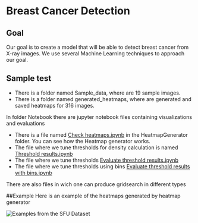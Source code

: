 # Breast Cancer Detection



## Goal
Our goal is to create a model that will be able to detect breast cancer from X-ray images. We use several Machine Learning techniques to approach our goal.


## Sample test

- There is a folder named Sample_data, where are 19 sample images.
- There is a folder named generated_heatmaps, where are generated and saved heatmaps for 316 images.


In folder Notebook there are jupyter notebook files containing visualizations and evaluations

- There is a file named [Check heatmaps.ipynb](https://gitlab.com/sven.badalyan/breast_cancer_gitlab/-/blob/workers_branch/HeatmapGenerator/Notebooks/Check%20heatmaps.ipynb) in the HeatmapGenerator folder. You can see how the Heatmap generator works.
- The file where we tune thresholds for density calculation is named [Threshold results.ipynb](https://gitlab.com/sven.badalyan/breast_cancer_gitlab/-/blob/workers_branch/HeatmapGenerator/Notebooks/Threshold%20results.ipynb)
- The file where we tune thresholds  [Evaluate threshold results.ipynb](https://gitlab.com/sven.badalyan/breast_cancer_gitlab/-/blob/workers_branch/HeatmapGenerator/Notebooks/Evaluate%20threshold%20results%20with%20bins.ipynb)
- The file where we tune thresholds using bins  [Evaluate threshold results with bins.ipynb](https://gitlab.com/sven.badalyan/breast_cancer_gitlab/-/blob/workers_branch/HeatmapGenerator/Notebooks/Evaluate%20threshold%20results%20with%20bins.ipynb)

There are also files in wich one can produce gridsearch in different types

##Example
Here is an example of the heatmaps generated by heatmap generator

![Examples from the SFU Dataset](https://github.com/badalyaz/cancer_detection/tree/interns_branch/HeatmapGenerator/heatmaps.png "Some examples from the SFUniversity dataset")